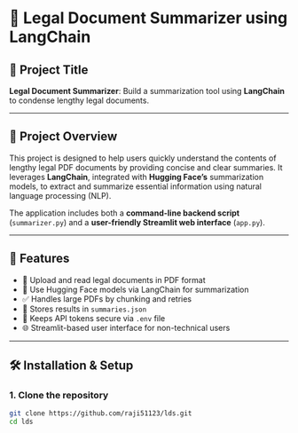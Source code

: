 # 🧾 Legal Document Summarizer using LangChain

## 📌 Project Title
**Legal Document Summarizer**: Build a summarization tool using **LangChain** to condense lengthy legal documents.

---

## 📖 Project Overview

This project is designed to help users quickly understand the contents of lengthy legal PDF documents by providing concise and clear summaries. It leverages **LangChain**, integrated with **Hugging Face’s** summarization models, to extract and summarize essential information using natural language processing (NLP).

The application includes both a **command-line backend script** (`summarizer.py`) and a **user-friendly Streamlit web interface** (`app.py`).

---

## 🚀 Features

- 📄 Upload and read legal documents in PDF format
- 🧠 Use Hugging Face models via LangChain for summarization
- ✅ Handles large PDFs by chunking and retries
- 💾 Stores results in `summaries.json`
- 🔐 Keeps API tokens secure via `.env` file
- 🌐 Streamlit-based user interface for non-technical users

---

## 🛠️ Installation & Setup

### 1. Clone the repository
```bash
git clone https://github.com/raji51123/lds.git
cd lds
